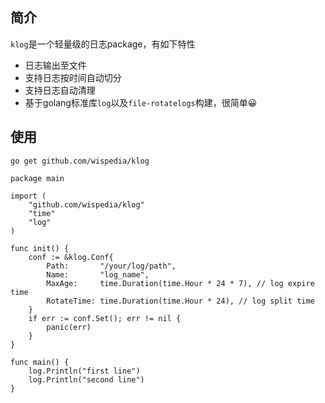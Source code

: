 ## 简介

`klog`是一个轻量级的日志package，有如下特性

- 日志输出至文件
- 支持日志按时间自动切分
- 支持日志自动清理
- 基于golang标准库`log`以及`file-rotatelogs`构建，很简单😀

## 使用

`go get github.com/wispedia/klog`


```golang
package main

import (
    "github.com/wispedia/klog"
    "time"
    "log"
)

func init() {
    conf := &klog.Conf{
        Path:       "/your/log/path",
        Name:       "log_name",
        MaxAge:     time.Duration(time.Hour * 24 * 7), // log expire time
        RotateTime: time.Duration(time.Hour * 24), // log split time
    }
    if err := conf.Set(); err != nil {
        panic(err)
    }
}

func main() {
    log.Println("first line")
    log.Println("second line")
}

```
